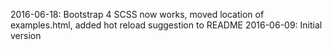 2016-06-18: Bootstrap 4 SCSS now works, moved location of examples.html, added hot reload suggestion to README
2016-06-09: Initial version
